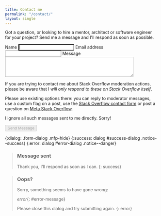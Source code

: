 ```yaml
---
title: Contact me
permalink: "/contact/"
layout: single
---
```


Got a question, or looking to hire a mentor, architect or software engineer
for your project? Send me a message and I'll respond as soon as possible.

<form
  class="contactForm" action="https://formcarry.com/s/_gvUjmYMWuY"
  method="POST" accept-charset="UTF-8"
  data-success="#success-dialog"
  data-error="#error-dialog"
  data-error-text="#error-message">
  <label for="contact_name">Name
  <input type="text" id="contact_name" maxlength="false"
    required="required" name="name" autofocus="true">
    <i class="form-field-valid fas fa-check"></i></label>
  <label for="contact_email">Email address
  <input type="email" id="contact_email" maxlength="false"
    required="required" name="email">
    <i class="form-field-valid fas fa-check"></i></label>
  <label for="contact_message">Message
  <textarea minlength="20" maxlength="500" type="comment" cols="50" rows="4"
    id="contact_message" required="required"
    name="message"></textarea>
    <i class="form-field-valid fas fa-check"></i></label>
  <div id="stackoverflow_feedback">
    <div class="notice--warning">
      <p>
        If you are trying to contact me about Stack Overflow moderation actions, please be aware that I <em>will only respond to these on Stack Overflow itself</em>.
      </p>
      <p>
        Please use existing options there: you can reply to moderator messages, use a custom flag on a post, use the <a href="https://stackoverflow.com/contact">Stack Overflow contact form</a> or post a question on <a href="https://meta.stackoverflow.com/">Meta Stack Overflow</a>.
      </p>
      <p>
        I ignore all such messages sent to me directly. Sorry!
      </p>
    </div>
  </div>
  <input type="hidden" name="_gotcha">
  <input type="hidden" id="contact_soscore" name="soscore" value="not scored">
  <input type="hidden" id="captchaResponse" name="g-recaptcha-response">
  <button type="submit" disabled="disabled">Send Message</button>
</form>

{:dialog: .form-dialog .mfp-hide}
{:success: dialog #success-dialog .notice--success}
{:error: dialog #error-dialog .notice--danger}

> ### Message sent
> 
> Thank you, I'll respond as soon as I can.
{: success}

> ### Oops?
> 
> Sorry, something seems to have gone wrong:  
>
> *error*{: #error-message}  
>
> Please close this dialog and try submitting again.
{: error}
